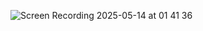 ![Screen Recording 2025-05-14 at 01 41 36](https://github.com/user-attachments/assets/b31afd25-ae5f-464f-b6fe-dce40f222c2c)
